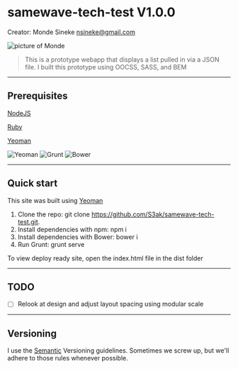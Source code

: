 # samewave-tech-test V1.0.0

Creator: Monde Sineke <nsineke@gmail.com><br />  

![picture of Monde](https://avatars0.githubusercontent.com/u/3765970?v=3&s=460)

> This is a prototype webapp that displays a list pulled in via a JSON file. I built this prototype using OOCSS, SASS, and BEM


---

## Prerequisites
[NodeJS](http://nodejs.org/)  

[Ruby](http://rubyinstaller.org/)  

[Yeoman](http://yeoman.io/)  

![Yeoman](http://yeoman.io/assets/img/tool-yo.3dcc.png)
![Grunt](http://yeoman.io/assets/img/tool-grunt.a10d.png)
![Bower](http://yeoman.io/assets/img/tool-bower.2cc5.png)

---

## Quick start

This site was built using [Yeoman](https://github.com/yeoman/yeoman)

1. Clone the repo: git clone https://github.com/S3ak/samewave-tech-test.git.
2. Install dependencies with npm: npm i
3. Install dependencies with Bower: bower i
4. Run Grunt: grunt serve

To view deploy ready site, open the index.html file in the dist folder


---

## TODO

- [ ] Relook at design and adjust layout spacing using modular scale


---

## Versioning

I use the [Semantic](http://semver.org/) Versioning guidelines. Sometimes we screw up, but we'll adhere to those rules whenever possible.


